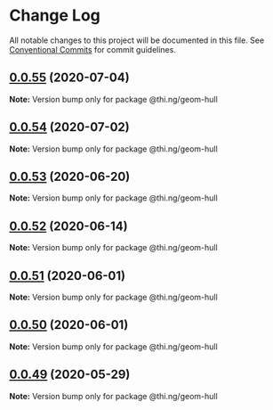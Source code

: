 # Change Log

All notable changes to this project will be documented in this file.
See [Conventional Commits](https://conventionalcommits.org) for commit guidelines.

## [0.0.55](https://github.com/thi-ng/umbrella/compare/@thi.ng/geom-hull@0.0.54...@thi.ng/geom-hull@0.0.55) (2020-07-04)

**Note:** Version bump only for package @thi.ng/geom-hull





## [0.0.54](https://github.com/thi-ng/umbrella/compare/@thi.ng/geom-hull@0.0.53...@thi.ng/geom-hull@0.0.54) (2020-07-02)

**Note:** Version bump only for package @thi.ng/geom-hull





## [0.0.53](https://github.com/thi-ng/umbrella/compare/@thi.ng/geom-hull@0.0.52...@thi.ng/geom-hull@0.0.53) (2020-06-20)

**Note:** Version bump only for package @thi.ng/geom-hull





## [0.0.52](https://github.com/thi-ng/umbrella/compare/@thi.ng/geom-hull@0.0.51...@thi.ng/geom-hull@0.0.52) (2020-06-14)

**Note:** Version bump only for package @thi.ng/geom-hull





## [0.0.51](https://github.com/thi-ng/umbrella/compare/@thi.ng/geom-hull@0.0.50...@thi.ng/geom-hull@0.0.51) (2020-06-01)

**Note:** Version bump only for package @thi.ng/geom-hull





## [0.0.50](https://github.com/thi-ng/umbrella/compare/@thi.ng/geom-hull@0.0.49...@thi.ng/geom-hull@0.0.50) (2020-06-01)

**Note:** Version bump only for package @thi.ng/geom-hull





## [0.0.49](https://github.com/thi-ng/umbrella/compare/@thi.ng/geom-hull@0.0.48...@thi.ng/geom-hull@0.0.49) (2020-05-29)

**Note:** Version bump only for package @thi.ng/geom-hull
